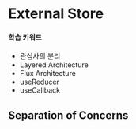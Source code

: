 # External Store

#### 학습 키워드

* 관심사의 분리
* Layered Architecture
* Flux Architecture
* useReducer
* useCallback

## Separation of Concerns





